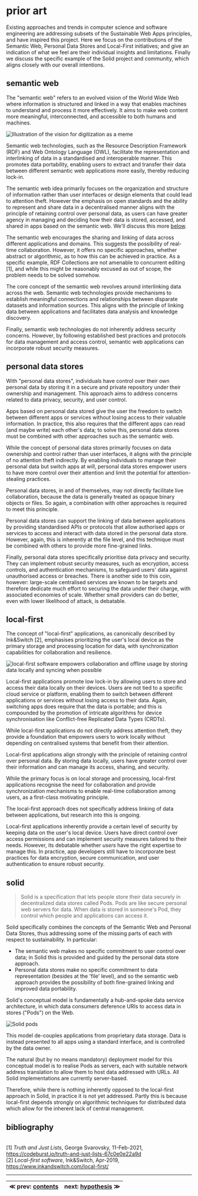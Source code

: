 # prior art

Existing approaches and trends in computer science and software engineering are addressing subsets of the Sustainable Web Apps principles, and have inspired this project. Here we focus on the contributions of the Semantic Web, Personal Data Stores and Local-First initiatives; and give an indication of what we feel are their individual insights and limitations. Finally we discuss the specific example of the Solid project and community, which aligns closely with our overall intentions.

## semantic web

The "semantic web" refers to an evolved vision of the World Wide Web where information is structured and linked in a way that enables machines to understand and process it more effectively. It aims to make web content more meaningful, interconnected, and accessible to both humans and machines.

![Illustration of the vision for digitization as a meme](https://www.w3.org/comm/assets/stock/shutterstock_728178127-500px.jpg)

Semantic web technologies, such as the Resource Description Framework (RDF) and Web Ontology Language (OWL), facilitate the representation and interlinking of data in a standardised and interoperable manner. This promotes data portability, enabling users to extract and transfer their data between different semantic web applications more easily, thereby reducing lock-in.

The semantic web idea primarily focuses on the organization and structure of information rather than user interfaces or design elements that could lead to attention theft. However the emphasis on open standards and the ability to represent and share data in a decentralised manner aligns with the principle of retaining control over personal data, as users can have greater agency in managing and deciding how their data is stored, accessed, and shared in apps based on the semantic web. We'll discuss this more [below](#solid).

The semantic web encourages the sharing and linking of data across different applications and domains. This suggests the possibility of real-time collaboration. However, it offers no specific approaches, whether abstract or algorithmic, as to how this can be achieved in practice. As a specific example, RDF Collections are not amenable to concurrent editing [1], and while this might be reasonably excused as out of scope, the problem needs to be solved somehow.

The core concept of the semantic web revolves around interlinking data across the web. Semantic web technologies provide mechanisms to establish meaningful connections and relationships between disparate datasets and information sources. This aligns with the principle of linking data between applications and facilitates data analysis and knowledge discovery.

Finally, semantic web technologies do not inherently address security concerns. However, by following established best practices and protocols for data management and access control, semantic web applications can incorporate robust security measures.

## personal data stores

With "personal data stores", individuals have control over their own personal data by storing it in a secure and private repository under their ownership and management. This approach aims to address concerns related to data privacy, security, and user control.

Apps based on personal data stored give the user the freedom to switch between different apps or services without losing access to their valuable information. In practice, this also requires that the different apps can read (and maybe write) each other's data; to solve this, personal data stores must be combined with other approaches such as the semantic web.

While the concept of personal data stores primarily focuses on data ownership and control rather than user interfaces, it aligns with the principle of no attention theft indirectly. By enabling individuals to manage their personal data but switch apps at will, personal data stores empower users to have more control over their attention and limit the potential for attention-stealing practices.

Personal data stores, in and of themselves, may not directly facilitate live collaboration, because the data is generally treated as opaque binary objects or files. So again, a combination with other approaches is required to meet this principle.

Personal data stores can support the linking of data between applications by providing standardised APIs or protocols that allow authorised apps or services to access and interact with data stored in the personal data store. However, again, this is inherently at the file level, and this technique must be combined with others to provide more fine-grained links.

Finally, personal data stores specifically prioritise data privacy and security. They can implement robust security measures, such as encryption, access controls, and authentication mechanisms, to safeguard users' data against unauthorised access or breaches. There is another side to this coin, however: large-scale centralised services are known to be targets and therefore dedicate much effort to securing the data under their charge, with associated economies of scale. Whether small providers can do better, even with lower likelihood of attack, is debatable.

## local-first

The concept of "local-first" applications, as canonically described by Ink&Switch [2], emphasises prioritizing the user's local device as the primary storage and processing location for data, with synchronization capabilities for collaboration and resilience.

![local-first software empowers collaboration and offline usage by storing data locally and syncing when possible](https://pbs.twimg.com/media/FLVeiv4XEBIH8uK?format=jpg&name=4096x4096)

Local-first applications promote low lock-in by allowing users to store and access their data locally on their devices. Users are not tied to a specific cloud service or platform, enabling them to switch between different applications or services without losing access to their data. Again, switching apps does require that the data is portable; and this is compounded by the promotion of intricate algorithms for device synchronisation like Conflict-free Replicated Data Types (CRDTs).

While local-first applications do not directly address attention theft, they provide a foundation that empowers users to work locally without depending on centralised systems that benefit from their attention.

Local-first applications align strongly with the principle of retaining control over personal data. By storing data locally, users have greater control over their information and can manage its access, sharing, and security.

While the primary focus is on local storage and processing, local-first applications recognise the need for collaboration and provide synchronization mechanisms to enable real-time collaboration among users, as a first-class motivating principle.

The local-first approach does not specifically address linking of data between applications, but research into this is ongoing.

Local-first applications inherently provide a certain level of security by keeping data on the user's local device. Users have direct control over access permissions and can implement security measures tailored to their needs. However, its debatable whether _users_ have the right expertise to manage this. In practice, app developers still have to incorporate best practices for data encryption, secure communication, and user authentication to ensure robust security.

## solid

> Solid is a specification that lets people store their data securely in decentralized data stores called Pods. Pods are like secure personal web servers for data. When data is stored in someone's Pod, they control which people and applications can access it.

Solid specifically combines the concepts of the Semantic Web and Personal Data Stores, thus addressing some of the missing parts of each with respect to sustainability. In particular:

- The semantic web makes no specific commitment to user control over data; in Solid this is provided and guided by the personal data store approach.
- Personal data stores make no specific commitment to data representation (besides at the 'file' level), and so the semantic web approach provides the possibility of both fine-grained linking and improved data portability.

Solid's conceptual model is fundamentally a hub-and-spoke data service architecture, in which data consumers deference URIs to access data in stores ("Pods") on the Web.

![Solid pods](https://solidproject.org/assets/img/solid-pod-tour.svg)

This model de-couples applications from proprietary data storage. Data is instead presented to all apps using a standard interface, and is controlled by the data owner.

The natural (but by no means mandatory) deployment model for this conceptual model is to realise Pods as servers, each with suitable network address translation to allow them to host data addressed with URLs. All Solid implementations are currently server-based.

Therefore, while there is nothing inherently opposed to the local-first approach in Solid, in practice it is not yet addressed. Partly this is because local-first depends strongly on algorithmic techniques for distributed data which allow for the inherent lack of central management.

## bibliography
<br>[1] _Truth and Just Lists_, George Svarovsky, 11-Feb-2021, https://codeburst.io/truth-and-just-lists-67c0e0e22a9d
<br>[2] _Local-first software_, Ink&Switch, Apr-2019, https://www.inkandswitch.com/local-first/

---

| ≪ prev: [contents](index.md) | next: [hypothesis](hypothesis.md) ≫ |
|------------------------------|-------------------------------------|